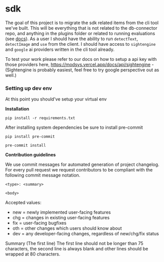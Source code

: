 # sdk
The goal of this project is to migrate the sdk related items from the cli tool we've built. This will be everything that is not related to the db-connector repo, and anything in the plugins folder or related to running evaluations (see [docs](https://modsys.vercel.app/docs/params)). As a user I should have the ability to run `detectText`, `detectImage` and `use` from the client. I should have access to `sightengine` and `google` ai providers written in the cli tool already. 

To test your work please refer to our docs on how to setup a api key with those providers here, https://modsys.vercel.app/docs/api/sightengine - (Sightengine is probably easiest, feel free to try google perspective out as well.) 

### Setting up dev env
At this point you should've setup your virtual env

**Installation**

```
pip install -r requirements.txt
```

After installing system dependencies be sure to install pre-commit

```
pip install pre-commit

pre-commit install
```

**Contribution guidelines**

We use commit messages for automated generation of project changelog. For every pull request we request contributors to be compliant with the following commit message notation.

```
<type>: <summary>

<body>
```

Accepted <type> values:

- new = newly implemented user-facing features
- chg = changes in existing user-facing features
- fix = user-facing bugfixes
- oth = other changes which users should know about
- dev = any developer-facing changes, regardless of new/chg/fix status

Summary (The first line)
The first line should not be longer than 75 characters, the second line is always blank and other lines should be wrapped at 80 characters.
